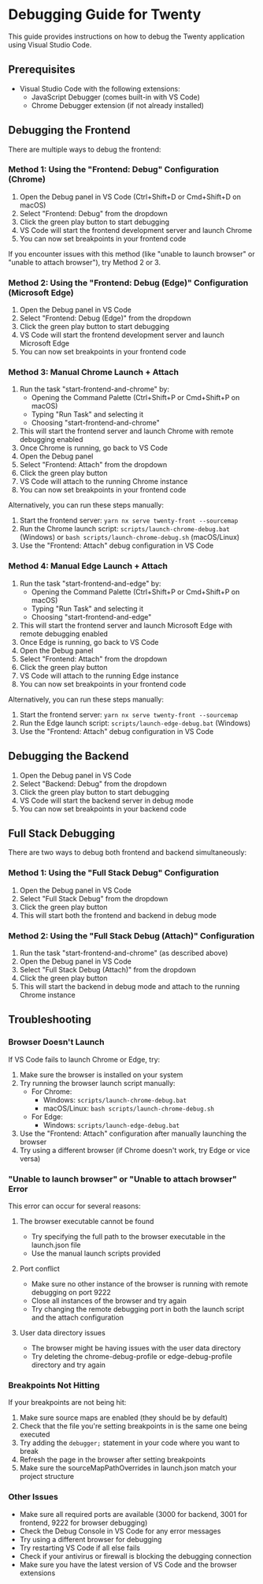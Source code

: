 # Debugging Guide for Twenty

This guide provides instructions on how to debug the Twenty application using Visual Studio Code.

## Prerequisites

- Visual Studio Code with the following extensions:
  - JavaScript Debugger (comes built-in with VS Code)
  - Chrome Debugger extension (if not already installed)

## Debugging the Frontend

There are multiple ways to debug the frontend:

### Method 1: Using the "Frontend: Debug" Configuration (Chrome)

1. Open the Debug panel in VS Code (Ctrl+Shift+D or Cmd+Shift+D on macOS)
2. Select "Frontend: Debug" from the dropdown
3. Click the green play button to start debugging
4. VS Code will start the frontend development server and launch Chrome
5. You can now set breakpoints in your frontend code

If you encounter issues with this method (like "unable to launch browser" or "unable to attach browser"), try Method 2 or 3.

### Method 2: Using the "Frontend: Debug (Edge)" Configuration (Microsoft Edge)

1. Open the Debug panel in VS Code
2. Select "Frontend: Debug (Edge)" from the dropdown
3. Click the green play button to start debugging
4. VS Code will start the frontend development server and launch Microsoft Edge
5. You can now set breakpoints in your frontend code

### Method 3: Manual Chrome Launch + Attach

1. Run the task "start-frontend-and-chrome" by:
   - Opening the Command Palette (Ctrl+Shift+P or Cmd+Shift+P on macOS)
   - Typing "Run Task" and selecting it
   - Choosing "start-frontend-and-chrome"
2. This will start the frontend server and launch Chrome with remote debugging enabled
3. Once Chrome is running, go back to VS Code
4. Open the Debug panel
5. Select "Frontend: Attach" from the dropdown
6. Click the green play button
7. VS Code will attach to the running Chrome instance
8. You can now set breakpoints in your frontend code

Alternatively, you can run these steps manually:
1. Start the frontend server: `yarn nx serve twenty-front --sourcemap`
2. Run the Chrome launch script: `scripts/launch-chrome-debug.bat` (Windows) or `bash scripts/launch-chrome-debug.sh` (macOS/Linux)
3. Use the "Frontend: Attach" debug configuration in VS Code

### Method 4: Manual Edge Launch + Attach

1. Run the task "start-frontend-and-edge" by:
   - Opening the Command Palette (Ctrl+Shift+P or Cmd+Shift+P on macOS)
   - Typing "Run Task" and selecting it
   - Choosing "start-frontend-and-edge"
2. This will start the frontend server and launch Microsoft Edge with remote debugging enabled
3. Once Edge is running, go back to VS Code
4. Open the Debug panel
5. Select "Frontend: Attach" from the dropdown
6. Click the green play button
7. VS Code will attach to the running Edge instance
8. You can now set breakpoints in your frontend code

Alternatively, you can run these steps manually:
1. Start the frontend server: `yarn nx serve twenty-front --sourcemap`
2. Run the Edge launch script: `scripts/launch-edge-debug.bat` (Windows)
3. Use the "Frontend: Attach" debug configuration in VS Code

## Debugging the Backend

1. Open the Debug panel in VS Code
2. Select "Backend: Debug" from the dropdown
3. Click the green play button to start debugging
4. VS Code will start the backend server in debug mode
5. You can now set breakpoints in your backend code

## Full Stack Debugging

There are two ways to debug both frontend and backend simultaneously:

### Method 1: Using the "Full Stack Debug" Configuration

1. Open the Debug panel in VS Code
2. Select "Full Stack Debug" from the dropdown
3. Click the green play button
4. This will start both the frontend and backend in debug mode

### Method 2: Using the "Full Stack Debug (Attach)" Configuration

1. Run the task "start-frontend-and-chrome" (as described above)
2. Open the Debug panel in VS Code
3. Select "Full Stack Debug (Attach)" from the dropdown
4. Click the green play button
5. This will start the backend in debug mode and attach to the running Chrome instance

## Troubleshooting

### Browser Doesn't Launch

If VS Code fails to launch Chrome or Edge, try:

1. Make sure the browser is installed on your system
2. Try running the browser launch script manually:
   - For Chrome:
     - Windows: `scripts/launch-chrome-debug.bat`
     - macOS/Linux: `bash scripts/launch-chrome-debug.sh`
   - For Edge:
     - Windows: `scripts/launch-edge-debug.bat`
3. Use the "Frontend: Attach" configuration after manually launching the browser
4. Try using a different browser (if Chrome doesn't work, try Edge or vice versa)

### "Unable to launch browser" or "Unable to attach browser" Error

This error can occur for several reasons:

1. The browser executable cannot be found
   - Try specifying the full path to the browser executable in the launch.json file
   - Use the manual launch scripts provided

2. Port conflict
   - Make sure no other instance of the browser is running with remote debugging on port 9222
   - Close all instances of the browser and try again
   - Try changing the remote debugging port in both the launch script and the attach configuration

3. User data directory issues
   - The browser might be having issues with the user data directory
   - Try deleting the chrome-debug-profile or edge-debug-profile directory and try again

### Breakpoints Not Hitting

If your breakpoints are not being hit:

1. Make sure source maps are enabled (they should be by default)
2. Check that the file you're setting breakpoints in is the same one being executed
3. Try adding the `debugger;` statement in your code where you want to break
4. Refresh the page in the browser after setting breakpoints
5. Make sure the sourceMapPathOverrides in launch.json match your project structure

### Other Issues

- Make sure all required ports are available (3000 for backend, 3001 for frontend, 9222 for browser debugging)
- Check the Debug Console in VS Code for any error messages
- Try using a different browser for debugging
- Try restarting VS Code if all else fails
- Check if your antivirus or firewall is blocking the debugging connection
- Make sure you have the latest version of VS Code and the browser extensions